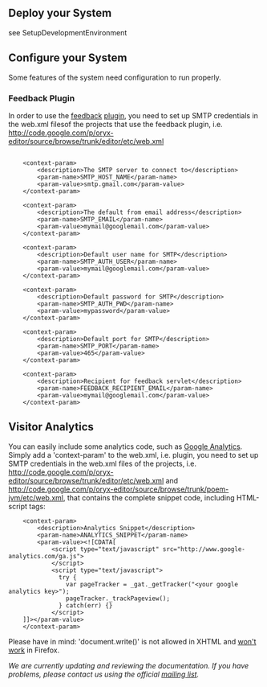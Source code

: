 ## Deploy your System ##

see SetupDevelopmentEnvironment

## Configure your System ##

Some features of the system need configuration to run properly.

### Feedback Plugin ###
In order to use the [feedback](http://code.google.com/p/oryx-editor/source/browse/trunk/editor/client/scripts/Plugins/feedback.js) [plugin](http://code.google.com/p/oryx-editor/source/browse/trunk/editor/#editor/server/src/org/oryxeditor/mail), you need to set up SMTP credentials in the web.xml filesof the projects that use the feedback plugin, i.e. http://code.google.com/p/oryx-editor/source/browse/trunk/editor/etc/web.xml

```

    <context-param>
        <description>The SMTP server to connect to</description>
        <param-name>SMTP_HOST_NAME</param-name>
        <param-value>smtp.gmail.com</param-value>
    </context-param>

    <context-param>
        <description>The default from email address</description>
        <param-name>SMTP_EMAIL</param-name>
        <param-value>mymail@googlemail.com</param-value>
    </context-param>

    <context-param>
        <description>Default user name for SMTP</description>
        <param-name>SMTP_AUTH_USER</param-name>
        <param-value>mymail@googlemail.com</param-value>
    </context-param>

    <context-param>
        <description>Default password for SMTP</description>
        <param-name>SMTP_AUTH_PWD</param-name>
        <param-value>mypassword</param-value>
    </context-param>

    <context-param>
        <description>Default port for SMTP</description>
        <param-name>SMTP_PORT</param-name>
        <param-value>465</param-value>
    </context-param>

    <context-param>
        <description>Recipient for feedback servlet</description>
        <param-name>FEEDBACK_RECIPIENT_EMAIL</param-name>
        <param-value>mymail@googlemail.com</param-value>
    </context-param>

```

## Visitor Analytics ##

You can easily include some analytics code, such as [Google Analytics](http://www.google.com/analytics/). Simply add a 'context-param' to the web.xml, i.e.  plugin, you need to set up SMTP credentials in the web.xml files of the projects, i.e. http://code.google.com/p/oryx-editor/source/browse/trunk/editor/etc/web.xml and http://code.google.com/p/oryx-editor/source/browse/trunk/poem-jvm/etc/web.xml, that contains the complete snippet code, including HTML-script tags:

```
    <context-param>
        <description>Analytics Snippet</description>
        <param-name>ANALYTICS_SNIPPET</param-name>
        <param-value><![CDATA[
            <script type="text/javascript" src="http://www.google-analytics.com/ga.js">
            </script>
            <script type="text/javascript">
              try {
                var pageTracker = _gat._getTracker("<your google analytics key>");
                pageTracker._trackPageview();
              } catch(err) {}
            </script>	
   	]]></param-value>
    </context-param>
```

Please have in mind: 'document.write()' is not allowed in XHTML and [won't work](http://www.google.com/support/forum/p/Google+Analytics/thread?tid=1470b32bbadf2242&hl=en) in Firefox.

_We are currently updating and reviewing the documentation. If you have problems, please contact us using the official [mailing list](http://groups.google.com/group/b3mn)._